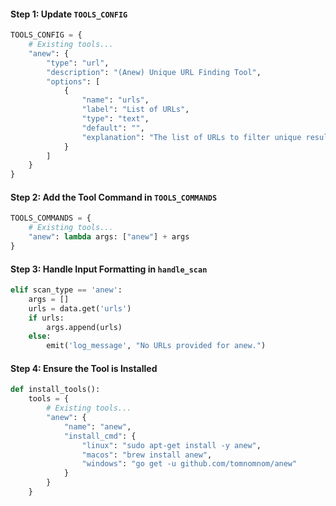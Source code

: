 #### Step 1: Update `TOOLS_CONFIG`

```python
TOOLS_CONFIG = {
    # Existing tools...
    "anew": {
        "type": "url",
        "description": "(Anew) Unique URL Finding Tool",
        "options": [
            {
                "name": "urls",
                "label": "List of URLs",
                "type": "text",
                "default": "",
                "explanation": "The list of URLs to filter unique results."
            }
        ]
    }
}
```

#### Step 2: Add the Tool Command in `TOOLS_COMMANDS`

```python
TOOLS_COMMANDS = {
    # Existing tools...
    "anew": lambda args: ["anew"] + args
}
```

#### Step 3: Handle Input Formatting in `handle_scan`

```python
elif scan_type == 'anew':
    args = []
    urls = data.get('urls')
    if urls:
        args.append(urls)
    else:
        emit('log_message', "No URLs provided for anew.")
```

#### Step 4: Ensure the Tool is Installed

```python
def install_tools():
    tools = {
        # Existing tools...
        "anew": {
            "name": "anew",
            "install_cmd": {
                "linux": "sudo apt-get install -y anew",
                "macos": "brew install anew",
                "windows": "go get -u github.com/tomnomnom/anew"
            }
        }
    }
```
